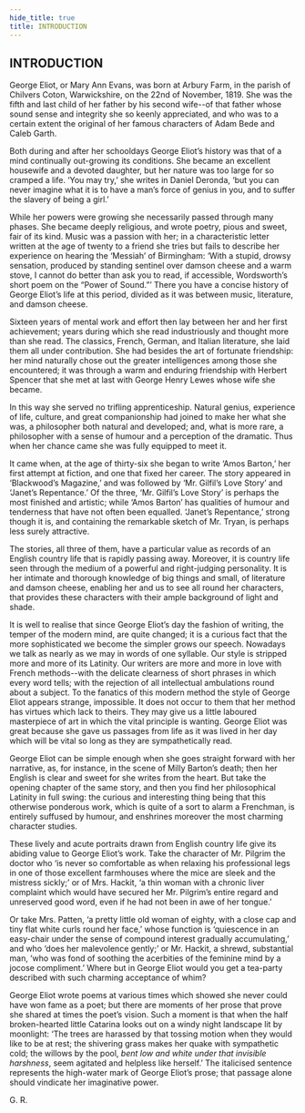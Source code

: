 ```yaml
---
hide_title: true
title: INTRODUCTION
---
```

## INTRODUCTION
George Eliot, or Mary Ann Evans, was born at Arbury Farm, in the parish of Chilvers Coton, Warwickshire, on the 22nd of November, 1819. She was the fifth and last child of her father by his second wife--of that father whose sound sense and integrity she so keenly appreciated, and who was to a certain extent the original of her famous characters of Adam Bede and Caleb Garth. 

Both during and after her schooldays George Eliot’s history was that of a mind continually out-growing its conditions. She became an excellent housewife and a devoted daughter, but her nature was too large for so cramped a life. ‘You may try,’ she writes in Daniel Deronda, ‘but you can never imagine what it is to have a man’s force of genius in you, and to suffer the slavery of being a girl.’ 

While her powers were growing she necessarily passed through many phases. She became deeply religious, and wrote poetry, pious and sweet, fair of its kind. Music was a passion with her; in a characteristic letter written at the age of twenty to a friend she tries but fails to describe her experience on hearing the ‘Messiah’ of Birmingham: ‘With a stupid, drowsy sensation, produced by standing sentinel over damson cheese and a warm stove, I cannot do better than ask you to read, if accessible, Wordsworth’s short poem on the “Power of Sound.”’ There you have a concise history of George Eliot’s life at this period, divided as it was between music, literature, and damson cheese. 

Sixteen years of mental work and effort then lay between her and her first achievement; years during which she read industriously and thought more than she read. The classics, French, German, and Italian literature, she laid them all under contribution. She had besides the art of fortunate friendship: her mind naturally chose out the greater intelligences among those she encountered; it was through a warm and enduring friendship with Herbert Spencer that she met at last with George Henry Lewes whose wife she became. 

In this way she served no trifling apprenticeship. Natural genius, experience of life, culture, and great companionship had joined to make her what she was, a philosopher both natural and developed; and, what is more rare, a philosopher with a sense of humour and a perception of the dramatic. Thus when her chance came she was fully equipped to meet it. 

It came when, at the age of thirty-six she began to write ‘Amos Barton,’ her first attempt at fiction, and one that fixed her career. The story appeared in ‘Blackwood’s Magazine,’ and was followed by ‘Mr. Gilfil’s Love Story’ and ‘Janet’s Repentance.’ Of the three, ‘Mr. Gilfil’s Love Story’ is perhaps the most finished and artistic; while ‘Amos Barton’ has qualities of humour and tenderness that have not often been equalled. ‘Janet’s Repentance,’ strong though it is, and containing the remarkable sketch of Mr. Tryan, is perhaps less surely attractive. 

The stories, all three of them, have a particular value as records of an English country life that is rapidly passing away. Moreover, it is country life seen through the medium of a powerful and right-judging personality. It is her intimate and thorough knowledge of big things and small, of literature and damson cheese, enabling her and us to see all round her characters, that provides these characters with their ample background of light and shade. 

It is well to realise that since George Eliot’s day the fashion of writing, the temper of the modern mind, are quite changed; it is a curious fact that the more sophisticated we become the simpler grows our speech. Nowadays we talk as nearly as we may in words of one syllable. Our style is stripped more and more of its Latinity. Our writers are more and more in love with French methods--with the delicate clearness of short phrases in which every word tells; with the rejection of all intellectual ambulations round about a subject. To the fanatics of this modern method the style of George Eliot appears strange, impossible. It does not occur to them that her method has virtues which lack to theirs. They may give us a little laboured masterpiece of art in which the vital principle is wanting. George Eliot was great because she gave us passages from life as it was lived in her day which will be vital so long as they are sympathetically read. 

George Eliot can be simple enough when she goes straight forward with her narrative, as, for instance, in the scene of Milly Barton’s death; then her English is clear and sweet for she writes from the heart. But take the opening chapter of the same story, and then you find her philosophical Latinity in full swing: the curious and interesting thing being that this otherwise ponderous work, which is quite of a sort to alarm a Frenchman, is entirely suffused by humour, and enshrines moreover the most charming character studies. 

These lively and acute portraits drawn from English country life give its abiding value to George Eliot’s work. Take the character of Mr. Pilgrim the doctor who ‘is never so comfortable as when relaxing his professional legs in one of those excellent farmhouses where the mice are sleek and the mistress sickly;’ or of Mrs. Hackit, ‘a thin woman with a chronic liver complaint which would have secured her Mr. Pilgrim’s entire regard and unreserved good word, even if he had not been in awe of her tongue.’ 

Or take Mrs. Patten, ‘a pretty little old woman of eighty, with a close cap and tiny flat white curls round her face,’ whose function is ‘quiescence in an easy-chair under the sense of compound interest gradually accumulating,’ and who ‘does her malevolence gently;’ or Mr. Hackit, a shrewd, substantial man, ‘who was fond of soothing the acerbities of the feminine mind by a jocose compliment.’ Where but in George Eliot would you get a tea-party described with such charming acceptance of whim? 

George Eliot wrote poems at various times which showed she never could have won fame as a poet; but there are moments of her prose that prove she shared at times the poet’s vision. Such a moment is that when the half broken-hearted little Catarina looks out on a windy night landscape lit by moonlight: ‘The trees are harassed by that tossing motion when they would like to be at rest; the shivering grass makes her quake with sympathetic cold; the willows by the pool, _bent low and white under that invisible harshness_, seem agitated and helpless like herself.’ The italicised sentence represents the high-water mark of George Eliot’s prose; that passage alone should vindicate her imaginative power. 

G. R. 
